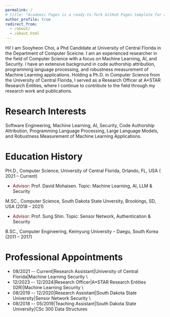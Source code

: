 ```yaml
---
permalink: /
# title: "Academic Pages is a ready-to-fork GitHub Pages template for academic personal websites"
author_profile: true
redirect_from: 
  - /about/
  - /about.html
---
```


Hi! I am Sooyheon Choi, a Phd Candidate at University of Central Florida in the Department of Computer Sceicne.
I am an experienced researcher in the field of Computer Science with a focus on Machine Learning, AI, and Security. I have an extensive background in code authorship attribution, programming language processing, and robustness measurement of Machine Learning applications. Holding a Ph.D. in Computer Science from the University of Central Florida, I served as a Research Officer at A*STAR Research Entities, where I continue to contribute to the field through my research work and publications.

Research Interests
======
Software Engineering, Machine Learning, AI, Security, Code Authorship Attribution, Programming Language Processing, Large Language Models, and Robustness Measurement of Machine Learning Applications. 


Education History
======
PH.D., Computer Science, University of Central Florida, Orlando, FL, USA ( 2021 – Current) 
* <span style="color:maroon"> Advisor</span>: Prof. David Mohaisen. Topic: Machine Learning, AI, LLM & Security


M.SC., Computer Science, South Dakota State Unversity, Brookings, SD, USA (2018 – 2021) 
* <span style="color:maroon">Advisor</span>: Prof. Sung Shin. Topic: Sensor Network, Authentication & Security


B.SC., Computer Engineering, Keimyung University – Daegu, South Korea (2011 – 2017)



Professional Appointments
======
* <span style="color:maroon"> </span> 08/2021 -- Current|Research Assistant|University of Central Florida|Machine Learning Security \
* <span style="color:maroon"> </span> 12/2023 -- 12/2024|Research Officer|A*STAR Research Entities (I2R)|Machine Learning Security \
* <span style="color:maroon"> </span> 08/2019 -- 12/2020|Research Assistant|South Dakota State University|Sensor Network Security \
* <span style="color:maroon"> </span> 08/2018 -- 05/2019|Teaching Assistant|South Dakota State University|CSc 300 Data Structures 